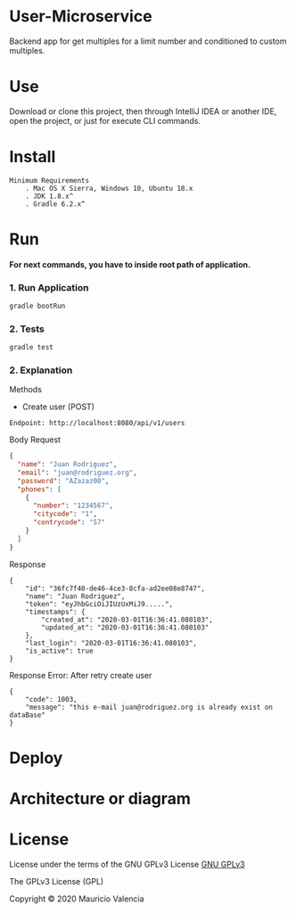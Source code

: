 # User-Microservice
Backend app for get multiples for a limit number and conditioned to custom multiples.

# Use
Download or clone this project, then through IntelliJ IDEA or another IDE, open the project, or just for execute CLI commands.

# Install

```
Minimum Requirements
    . Mac OS X Sierra, Windows 10, Ubuntu 18.x
    . JDK 1.8.x^
    . Gradle 6.2.x^
 ```   

# Run
#### For next commands, you have to inside root path of application.

### 1. Run Application

```bash
gradle bootRun
```

### 2. Tests

```bash 
gradle test
````

### 2. Explanation

Methods
 
- Create user (POST)
```
Endpoint: http://localhost:8080/api/v1/users
```
Body Request
```json
{
  "name": "Juan Rodriguez",
  "email": "juan@rodriguez.org",
  "password": "AZazaz00",
  "phones": [
    {
      "number": "1234567",
      "citycode": "1",
      "contrycode": "57"
    }
  ]
}
```
Response
```
{
    "id": "36fc7f40-de46-4ce3-8cfa-ad2ee08e8747",
    "name": "Juan Rodriguez",
    "token": "eyJhbGciOiJIUzUxMiJ9.....",
    "timestamps": {
        "created_at": "2020-03-01T16:36:41.080103",
        "updated_at": "2020-03-01T16:36:41.080103"
    },
    "last_login": "2020-03-01T16:36:41.080103",
    "is_active": true
}
```
Response Error: After retry create user
```
{
    "code": 1003,
    "message": "this e-mail juan@rodriguez.org is already exist on dataBase"
}
```


# Deploy


# Architecture or diagram


# License
License under the terms of the GNU GPLv3 License
[GNU GPLv3](https://choosealicense.com/licenses/gpl-3.0/)


The GPLv3 License (GPL)

Copyright © 2020 Mauricio Valencia



